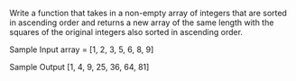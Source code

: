 
  Write a function that takes in a non-empty array of integers that are sorted
  in ascending order and returns a new array of the same length with the squares
  of the original integers also sorted in ascending order.
  
  Sample Input 
  array = [1, 2, 3, 5, 6, 8, 9]

  Sample Output
  [1, 4, 9, 25, 36, 64, 81]


